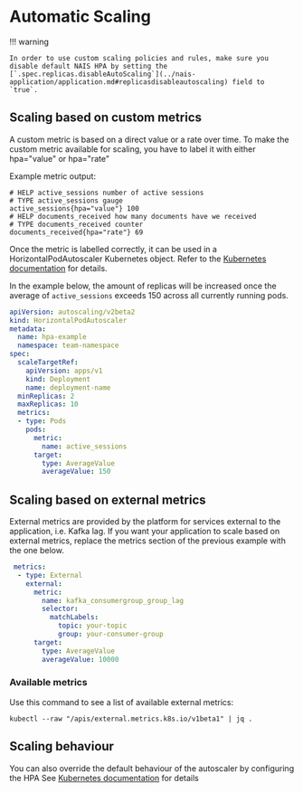 # Automatic Scaling

!!! warning
    
    In order to use custom scaling policies and rules, make sure you disable default NAIS HPA by setting the [`.spec.replicas.disableAutoScaling`](../nais-application/application.md#replicasdisableautoscaling) field to `true`. 


## Scaling based on custom metrics
A custom metric is based on a direct value or a rate over time.
To make the custom metric available for scaling, you have to label it with either hpa="value" or hpa="rate"

Example metric output:
```
# HELP active_sessions number of active sessions
# TYPE active_sessions gauge
active_sessions{hpa="value"} 100
# HELP documents_received how many documents have we received
# TYPE documents_received counter
documents_received{hpa="rate"} 69
```

Once the metric is labelled correctly, it can be used in a HorizontalPodAutoscaler Kubernetes object.
Refer to the [Kubernetes documentation](https://kubernetes.io/docs/tasks/run-application/horizontal-pod-autoscale/) for details.

In the example below, the amount of replicas will be increased once the average of `active_sessions` exceeds 150 across all currently running pods.

```yaml
apiVersion: autoscaling/v2beta2
kind: HorizontalPodAutoscaler
metadata:
  name: hpa-example
  namespace: team-namespace
spec:
  scaleTargetRef:
    apiVersion: apps/v1
    kind: Deployment
    name: deployment-name
  minReplicas: 2
  maxReplicas: 10
  metrics:
  - type: Pods
    pods:
      metric:
        name: active_sessions
      target:
        type: AverageValue
        averageValue: 150
```

## Scaling based on external metrics
External metrics are provided by the platform for services external to the application, i.e. Kafka lag.
If you want your application to scale based on external metrics, replace the metrics section of the previous example with the one below.

```yaml
 metrics:
  - type: External
    external:
      metric:
        name: kafka_consumergroup_group_lag
        selector:
          matchLabels:
            topic: your-topic
            group: your-consumer-group
      target:
        type: AverageValue
        averageValue: 10000
```

### Available metrics

Use this command to see a list of available external metrics:

```kubectl --raw "/apis/external.metrics.k8s.io/v1beta1" | jq .```

## Scaling behaviour
You can also override the default behaviour of the autoscaler by configuring the HPA
See [Kubernetes documentation](https://kubernetes.io/docs/tasks/run-application/horizontal-pod-autoscale/) for details
